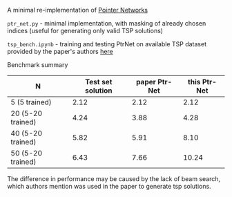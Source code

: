A minimal re-implementation of [Pointer Networks](https://arxiv.org/abs/1506.03134)

`ptr_net.py` - minimal implementation, with masking of already chosen indices (useful for generating only valid TSP solutions)

`tsp_bench.ipynb` - training and testing PtrNet on available TSP dataset provided by the paper's authors [here](https://drive.google.com/drive/folders/0B2fg8yPGn2TCMzBtS0o4Q2RJaEU)

Benchmark summary

| N | Test set solution | paper Ptr-Net | this Ptr-Net
|------|-----|------|------|
| 5 (5 trained) | 2.12 | 2.12 | 2.12 | 2.12
| 20 (5-20 trained) | 4.24 | 3.88 | 4.28
| 40 (5-20 trained) | 5.82 | 5.91 | 8.10
| 50 (5-20 trained) | 6.43 | 7.66 | 10.24

The difference in performance may be caused by the lack of beam search, which authors mention was used in the paper to generate tsp solutions.
